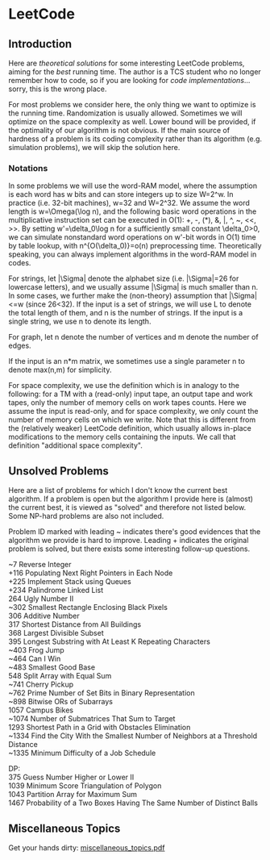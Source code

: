 LeetCode
========

## Introduction
Here are *theoretical solutions* for some interesting LeetCode problems, aiming for the *best* running time. The author is a TCS student who no longer remember how to code, so if you are looking for *code implementations*... sorry, this is the wrong place.

For most problems we consider here, the only thing we want to optimize is the running time. Randomization is usually allowed. Sometimes we will optimize on the space complexity as well. Lower bound will be provided, if the optimality of our algorithm is not obvious. If the main source of hardness of a problem is its coding complexity rather than its algorithm (e.g. simulation problems), we will skip the solution here.

### Notations
In some problems we will use the word-RAM model, where the assumption is each word has w bits and can store integers up to size W=2^w. In practice (i.e. 32-bit machines), w=32 and W=2^32. We assume the word length is w=\Omega(\log n), and the following basic word operations in the multiplicative instruction set can be executed in O(1): +, -, (*), &, |, ^, ~, <<, >>. By setting w'=\delta_0\log n for a sufficiently small constant \delta_0>0, we can simulate nonstandard word operations on w'-bit words in O(1) time by table lookup, with n^{O(\delta_0)}=o(n) preprocessing time. Theoretically speaking, you can always implement algorithms in the word-RAM model in codes.

For strings, let |\Sigma| denote the alphabet size (i.e. |\Sigma|=26 for lowercase letters), and we usually assume |\Sigma| is much smaller than n. In some cases, we further make the (non-theory) assumption that |\Sigma|<=w (since 26<32). If the input is a set of strings, we will use L to denote the total length of them, and n is the number of strings. If the input is a single string, we use n to denote its length.

For graph, let n denote the number of vertices and m denote the number of edges.

If the input is an n*m matrix, we sometimes use a single parameter n to denote max(n,m) for simplicity.

For space complexity, we use the definition which is in analogy to the following: for a TM with a (read-only) input tape, an output tape and work tapes, only the number of memory cells on work tapes counts. Here we assume the input is read-only, and for space complexity, we only count the number of memory cells on which we write. Note that this is different from the (relatively weaker) LeetCode definition, which usually allows in-place modifications to the memory cells containing the inputs. We call that definition "additional space complexity".

## Unsolved Problems
Here are a list of problems for which I don't know the current best algorithm. If a problem is open but the algorithm I provide here is (almost) the current best, it is viewed as "solved" and therefore not listed below. Some NP-hard problems are also not included.

Problem ID marked with leading ~ indicates there's good evidences that the algorithm we provide is hard to improve. Leading + indicates the original problem is solved, but there exists some interesting follow-up questions.

~7 Reverse Integer  
+116 Populating Next Right Pointers in Each Node  
+225 Implement Stack using Queues  
+234 Palindrome Linked List  
264 Ugly Number II  
~302 Smallest Rectangle Enclosing Black Pixels  
306 Additive Number  
317 Shortest Distance from All Buildings  
368 Largest Divisible Subset  
395 Longest Substring with At Least K Repeating Characters  
~403 Frog Jump  
~464 Can I Win  
~483 Smallest Good Base  
548 Split Array with Equal Sum  
~741 Cherry Pickup  
~762 Prime Number of Set Bits in Binary Representation  
~898 Bitwise ORs of Subarrays  
1057 Campus Bikes  
~1074 Number of Submatrices That Sum to Target  
1293 Shortest Path in a Grid with Obstacles Elimination  
~1334 Find the City With the Smallest Number of Neighbors at a Threshold Distance  
~1335 Minimum Difficulty of a Job Schedule  

DP:  
375 Guess Number Higher or Lower II  
1039 Minimum Score Triangulation of Polygon  
1043 Partition Array for Maximum Sum  
1467 Probability of a Two Boxes Having The Same Number of Distinct Balls  


## Miscellaneous Topics
Get your hands dirty: [miscellaneous_topics.pdf](https://github.com/hqztrue/LeetCodeSolutions/blob/master/miscellaneous_topics.pdf)


